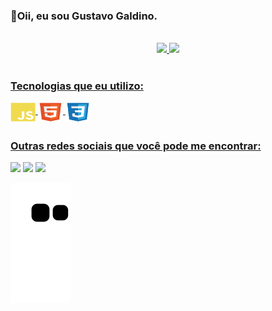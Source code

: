 ### 👋Oii, eu sou Gustavo Galdino.
<br>
<div align="center">
  <a href="https://github.com/rafaballerini">
  <img  width="42%" src="https://github-readme-stats.vercel.app/api?username=gustavogaldino001&show_icons=true&theme=dracula&include_all_commits=true&count_private=true"/>
  <img width="50%" src="https://github-readme-stats.vercel.app/api/top-langs/?username=gustavogaldino001&layout=compact&langs_count=7&theme=dracula"/>
</div>
<div style="display: inline_block"><br>
  
  ### Tecnologias que eu utilizo: <br>
  <img align="center" alt="Gustavo-Js" height="30" width="40" src="https://raw.githubusercontent.com/devicons/devicon/master/icons/javascript/javascript-plain.svg">
  <img align="center" alt="Gustavo-HTML" height="30" width="40" src="https://raw.githubusercontent.com/devicons/devicon/master/icons/html5/html5-original.svg">
  <img align="center" alt="Gustavo-CSS" height="30" width="40" src="https://raw.githubusercontent.com/devicons/devicon/master/icons/css3/css3-original.svg">
</div>

  ##
 
<div>
  
  ### Outras redes sociais que você pode me encontrar: <br>
  <a href = "mailto:galdinogaldino0810@gmail.com"><img src="https://img.shields.io/badge/Gmail-D14836?style=for-the-badge&logo=gmail&logoColor=white" target="_blank"></a>
  <a href="https://www.linkedin.com/in/gustavo-galdino-742412257/" target="_blank"><img src="https://img.shields.io/badge/-LinkedIn-%230077B5?style=for-the-badge&logo=linkedin&logoColor=white" target="_blank"></a> 
   <a href="https://twitter.com/ragnalolzz" target="_blank"><img src="https://img.shields.io/badge/Twitter-1DA1F2?style=for-the-badge&logo=twitter&logoColor=white" target="_blank"></a>  
   
  ![Snake animation](https://github.com/gustavogaldino001/gustavogaldino001/blob/output/github-contribution-grid-snake.svg)
</div>
